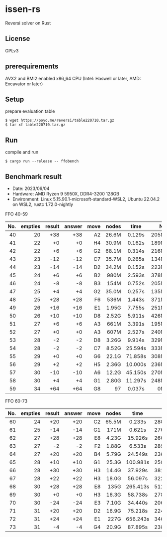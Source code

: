 # issen-rs

Reversi solver on Rust

## License

GPLv3

## prerequirements

AVX2 and BMI2 enabled x86\_64 CPU (Intel: Haswell or later, AMD: Excavator or later)

## Setup

prepare evaluation table

```Shell
$ wget https://poyo.me/reversi/table220710.tar.gz
$ tar xf table220710.tar.gz
```

## Run

compile and run

```Shell
$ cargo run --release -- ffobench
```

## Benchmark result

- Date: 2023/06/04
- Hardware: AMD Ryzen 9 5950X, DDR4-3200 128GB
- Environment: Linux 5.15.90.1-microsoft-standard-WSL2, Ubuntu 22.04.2 on WSL2, rustc 1.72.0-nightly

FFO 40-59

|No.|empties|result|answer|move|nodes|time|NPS|
|---:|---:|---:|---:|---:|---:|:--:|---:|
|40|20|+38|+38|A2|26.6M|   0.129s|205M/s|
|41|22| +0| +0|H4|30.9M|   0.162s|189M/s|
|42|22| +6| +6|G2|68.1M|   0.314s|216M/s|
|43|23|-12|-12|C7|35.7M|   0.265s|134M/s|
|44|23|-14|-14|D2|34.2M|   0.152s|223M/s|
|45|24| +6| +6|B2| 980M|   2.593s|378M/s|
|46|24| -8| -8|B3| 154M|   0.752s|205M/s|
|47|25| +4| +4|G2|35.0M|   0.257s|135M/s|
|48|25|+28|+28|F6| 536M|   1.443s|371M/s|
|49|26|+16|+16|E1|1.95G|   7.755s|251M/s|
|50|26|+10|+10|D8|2.52G|   5.911s|426M/s|
|51|27| +6| +6|A3| 661M|   3.391s|195M/s|
|52|27| +0| +0|A3| 607M|   2.527s|240M/s|
|53|28| -2| -2|D8|3.26G|   9.914s|329M/s|
|54|28| -2| -2|C7|8.52G|  25.594s|333M/s|
|55|29| +0| +0|G6|22.1G|  71.858s|308M/s|
|56|29| +2| +2|H5|2.36G|  10.000s|236M/s|
|57|30|-10|-10|A6|12.2G|  45.150s|270M/s|
|58|30| +4| +4|G1|2.80G|  11.297s|248M/s|
|59|34|+64|+64|G8|   97|   0.037s|0M/s|

FFO 60-73

|No.|empties|result|answer|move|nodes|time|NPS|
|---:|---:|---:|---:|---:|---:|:--:|---:|
|60|24|+20|+20|C2|65.5M|   0.233s|280M/s|
|61|25|-14|-14|G1| 171M|   0.621s|276M/s|
|62|27|+28|+28|E8|4.23G|  15.926s|266M/s|
|63|27| -2| -2|F2|1.88G|   6.533s|289M/s|
|64|27|+20|+20|B4|5.79G|  24.549s|236M/s|
|65|28|+10|+10|G1|25.3G| 100.981s|250M/s|
|66|28|+30|+30|H3|14.4G|  37.929s|381M/s|
|67|28|+22|+22|H3|18.0G|  56.097s|322M/s|
|68|30|+28|+28|E8| 135G| 265.413s|511M/s|
|69|30| +0| +0|H3|16.3G|  58.738s|278M/s|
|70|30|-24|-24|E3|7.10G|  34.440s|206M/s|
|71|31|+20|+20|D2|16.9G|  75.218s|224M/s|
|72|31|+24|+24|E1| 227G| 656.243s|346M/s|
|73|31| -4| -4|G4|20.9G|  87.895s|238M/s|

